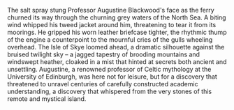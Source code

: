 The salt spray stung Professor Augustine Blackwood's face as the ferry churned its way through the churning grey waters of the North Sea.  A biting wind whipped his tweed jacket around him, threatening to tear it from its moorings.  He gripped his worn leather briefcase tighter, the rhythmic thump of the engine a counterpoint to the mournful cries of the gulls wheeling overhead.  The Isle of Skye loomed ahead, a dramatic silhouette against the bruised twilight sky – a jagged tapestry of brooding mountains and windswept heather, cloaked in a mist that hinted at secrets both ancient and unsettling.  Augustine, a renowned professor of Celtic mythology at the University of Edinburgh, was here not for leisure, but for a discovery that threatened to unravel centuries of carefully constructed academic understanding, a discovery that whispered from the very stones of this remote and mystical island.
